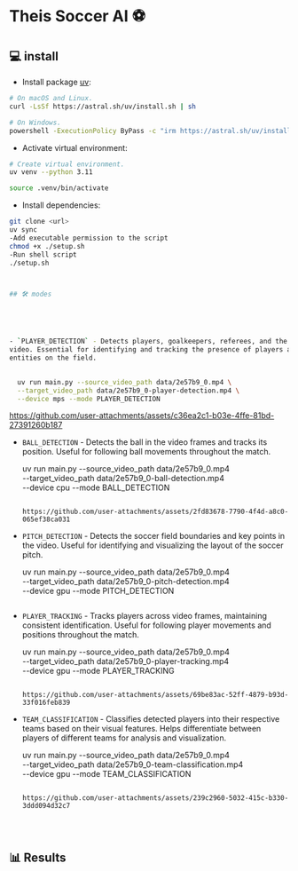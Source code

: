 # Theis Soccer AI ⚽

## 💻 install
- Install package [uv](https://github.com/astral-sh/uv):

```bash
# On macOS and Linux.
curl -LsSf https://astral.sh/uv/install.sh | sh

# On Windows.
powershell -ExecutionPolicy ByPass -c "irm https://astral.sh/uv/install.ps1 | iex"
```

- Activate virtual environment:

```bash
# Create virtual environment.
uv venv --python 3.11

source .venv/bin/activate
```

- Install dependencies:


```bash
git clone <url>
uv sync
-Add executable permission to the script
chmod +x ./setup.sh
-Run shell script
./setup.sh



## 🛠️ modes





- `PLAYER_DETECTION` - Detects players, goalkeepers, referees, and the ball in the 
video. Essential for identifying and tracking the presence of players and other 
entities on the field.

  
  uv run main.py --source_video_path data/2e57b9_0.mp4 \
  --target_video_path data/2e57b9_0-player-detection.mp4 \
  --device mps --mode PLAYER_DETECTION
  ```

  https://github.com/user-attachments/assets/c36ea2c1-b03e-4ffe-81bd-27391260b187

- `BALL_DETECTION` - Detects the ball in the video frames and tracks its position. 
Useful for following ball movements throughout the match.


  uv run main.py --source_video_path data/2e57b9_0.mp4 \
  --target_video_path data/2e57b9_0-ball-detection.mp4 \
  --device cpu --mode BALL_DETECTION
  ```

  https://github.com/user-attachments/assets/2fd83678-7790-4f4d-a8c0-065ef38ca031

- `PITCH_DETECTION` - Detects the soccer field boundaries and key points in the video. 
Useful for identifying and visualizing the layout of the soccer pitch.

  
  uv run main.py --source_video_path data/2e57b9_0.mp4 \
  --target_video_path data/2e57b9_0-pitch-detection.mp4 \
  --device gpu --mode PITCH_DETECTION
  ```

- `PLAYER_TRACKING` - Tracks players across video frames, maintaining consistent 
identification. Useful for following player movements and positions throughout the 
match.

  
  uv run main.py --source_video_path data/2e57b9_0.mp4 \
  --target_video_path data/2e57b9_0-player-tracking.mp4 \
  --device gpu --mode PLAYER_TRACKING
  ```
  
  https://github.com/user-attachments/assets/69be83ac-52ff-4879-b93d-33f016feb839

- `TEAM_CLASSIFICATION` - Classifies detected players into their respective teams based 
on their visual features. Helps differentiate between players of different teams for 
analysis and visualization.

  
  uv run main.py --source_video_path data/2e57b9_0.mp4 \
  --target_video_path data/2e57b9_0-team-classification.mp4 \
  --device gpu --mode TEAM_CLASSIFICATION
  ```

  https://github.com/user-attachments/assets/239c2960-5032-415c-b330-3ddd094d32c7




## 📊 Results
